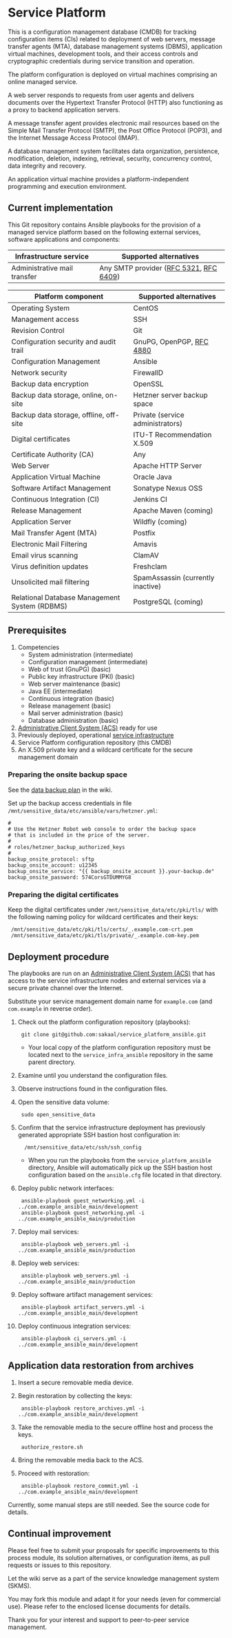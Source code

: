 
# Service Platform

This is a configuration management database (CMDB)
for tracking configuration items (CIs) related to deployment of
web servers, message transfer agents (MTA), database management
systems (DBMS), application virtual machines, development tools,
and their access controls and cryptographic credentials
during service transition and operation.

The platform configuration is deployed on virtual machines
comprising an online managed service.

A web server responds to requests from user agents and delivers documents
over the Hypertext Transfer Protocol (HTTP) also functioning as a proxy
to backend application servers.

A message transfer agent provides electronic mail resources based on
the Simple Mail Transfer Protocol (SMTP), the Post Office Protocol (POP3),
and the Internet Message Access Protocol (IMAP).

A database management system facilitates data organization, persistence,
modification, deletion, indexing, retrieval, security, concurrency control,
data integrity and recovery.

An application virtual machine provides a platform-independent programming
and execution environment.

## Current implementation

This Git repository contains Ansible playbooks for
the provision of a managed service platform based on the
following external services, software applications and components:

Infrastructure service       | Supported alternatives
---------------------------- | ----------------------
Administrative mail transfer | Any SMTP provider ([RFC 5321](http://tools.ietf.org/html/rfc5321), [RFC 6409](http://tools.ietf.org/html/rfc6409))

Platform component                            | Supported alternatives
--------------------------------------------- | ---------------------------
Operating System                              | CentOS
Management access                             | SSH
Revision Control                              | Git
Configuration security and audit trail        | GnuPG, OpenPGP, [RFC 4880](http://tools.ietf.org/html/rfc4880)
Configuration Management                      | Ansible
Network security                              | FirewallD
Backup data encryption                        | OpenSSL
Backup data storage, online, on-site          | Hetzner server backup space
Backup data storage, offline, off-site        | Private (service administrators)
Digital certificates                          | ITU-T Recommendation X.509
Certificate Authority (CA)                    | Any
Web Server                                    | Apache HTTP Server
Application Virtual Machine                   | Oracle Java
Software Artifact Management                  | Sonatype Nexus OSS
Continuous Integration (CI)                   | Jenkins CI
Release Management                            | Apache Maven (coming)
Application Server                            | Wildfly (coming)
Mail Transfer Agent (MTA)                     | Postfix
Electronic Mail Filtering                     | Amavis
Email virus scanning                          | ClamAV
Virus definition updates                      | Freshclam
Unsolicited mail filtering                    | SpamAssassin (currently inactive)
Relational Database Management System (RDBMS) | PostgreSQL (coming)

## Prerequisites

1. Competencies
    * System administration (intermediate)
    * Configuration management (intermediate)
    * Web of trust (GnuPG) (basic)
    * Public key infrastructure (PKI) (basic)
    * Web server maintenance (basic)
    * Java EE (intermediate)
    * Continuous integration (basic)
    * Release management (basic)
    * Mail server administration (basic)
    * Database administration (basic)
1. [Administrative Client System (ACS)](https://github.com/sakaal/admin_client)
   ready for use
1. Previously deployed, operational [service infrastructure](https://github.com/sakaal/service_infra_ansible)
1. Service Platform configuration repository (this CMDB)
1. An X.509 private key and a wildcard certificate
   for the secure management domain

### Preparing the onsite backup space ###

See the [data backup plan](https://github.com/sakaal/service_platform_ansible/wiki/Data-backup-plan) in the wiki.

Set up the backup access credentials in file
`/mnt/sensitive_data/etc/ansible/vars/hetzner.yml`:

    #
    # Use the Hetzner Robot web console to order the backup space
    # that is included in the price of the server.
    #
    # roles/hetzner_backup_authorized_keys
    #
    backup_onsite_protocol: sftp
    backup_onsite_account: u12345
    backup_onsite_service: "{{ backup_onsite_account }}.your-backup.de"
    backup_onsite_password: 574CorsGTDUMMYG8

### Preparing the digital certificates ###

Keep the digital certificates under `/mnt/sensitive_data/etc/pki/tls/`
with the following naming policy for wildcard certificates and their keys:

     /mnt/sensitive_data/etc/pki/tls/certs/_.example.com-crt.pem
     /mnt/sensitive_data/etc/pki/tls/private/_.example.com-key.pem

## Deployment procedure

The playbooks are run on an
[Administrative Client System (ACS)](https://github.com/sakaal/admin_client)
that has access to the service infrastructure nodes and external services
via a secure private channel over the Internet.

Substitute your service management domain name for `example.com` (and
`com.example` in reverse order).

1. Check out the platform configuration repository (playbooks):

        git clone git@github.com:sakaal/service_platform_ansible.git
    * Your local copy of the platform configuration repository
      must be located next to the `service_infra_ansible` repository
      in the same parent directory.

1. Examine until you understand the configuration files.

1. Observe instructions found in the configuration files.

1. Open the sensitive data volume:

        sudo open_sensitive_data

1. Confirm that the service infrastructure deployment has previously generated
   appropriate SSH bastion host configuration in:

         /mnt/sensitive_data/etc/ssh/ssh_config
    * When you run the playbooks from the `service_platform_ansible`
      directory, Ansible will automatically pick up the SSH bastion
      host configuration based on the `ansible.cfg` file located in
      that directory.

1. Deploy public network interfaces:

        ansible-playbook guest_networking.yml -i ../com.example_ansible_main/development
        ansible-playbook guest_networking.yml -i ../com.example_ansible_main/production

1. Deploy mail services:

        ansible-playbook web_servers.yml -i ../com.example_ansible_main/production

1. Deploy web services:

        ansible-playbook web_servers.yml -i ../com.example_ansible_main/production

1. Deploy software artifact management services:

        ansible-playbook artifact_servers.yml -i ../com.example_ansible_main/development

1. Deploy continuous integration services:

        ansible-playbook ci_servers.yml -i ../com.example_ansible_main/development

## Application data restoration from archives

1. Insert a secure removable media device.

1. Begin restoration by collecting the keys:

        ansible-playbook restore_archives.yml -i ../com.example_ansible_main/development

1. Take the removable media to the secure offline host and process the keys.

        authorize_restore.sh

1. Bring the removable media back to the ACS.

1. Proceed with restoration:

        ansible-playbook restore_commit.yml -i ../com.example_ansible_main/development

Currently, some manual steps are still needed. See the source code for details.

## Continual improvement

Please feel free to submit your proposals for specific improvements
to this process module, its solution alternatives, or configuration items,
as pull requests or issues to this repository.

Let the wiki serve as a part of the service knowledge management system (SKMS).

You may fork this module and adapt it for your needs (even for commercial use).
Please refer to the enclosed license documents for details.

Thank you for your interest and support to peer-to-peer service management.
